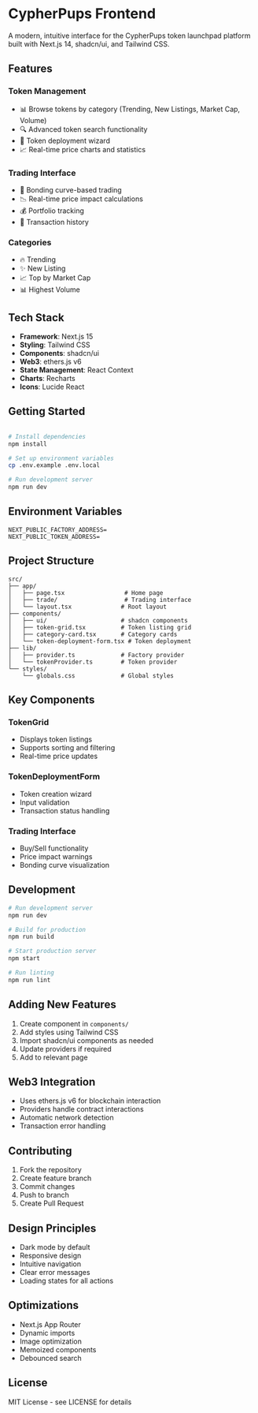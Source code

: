 # CypherPups Frontend

A modern, intuitive interface for the CypherPups token launchpad platform built with Next.js 14, shadcn/ui, and Tailwind CSS.


## Features

### Token Management
- 📊 Browse tokens by category (Trending, New Listings, Market Cap, Volume)
- 🔍 Advanced token search functionality
- 🚀 Token deployment wizard
- 📈 Real-time price charts and statistics

### Trading Interface
- 💱 Bonding curve-based trading
- 📉 Real-time price impact calculations
- 💰 Portfolio tracking
- 🔄 Transaction history

### Categories
- 🔥 Trending
- ✨ New Listing
- 📈 Top by Market Cap 
- 📊 Highest Volume

## Tech Stack

- **Framework**: Next.js 15
- **Styling**: Tailwind CSS
- **Components**: shadcn/ui
- **Web3**: ethers.js v6
- **State Management**: React Context
- **Charts**: Recharts
- **Icons**: Lucide React

## Getting Started

```bash

# Install dependencies
npm install

# Set up environment variables
cp .env.example .env.local

# Run development server
npm run dev
```

## Environment Variables

```env
NEXT_PUBLIC_FACTORY_ADDRESS=
NEXT_PUBLIC_TOKEN_ADDRESS=
```

## Project Structure

```
src/
├── app/
│   ├── page.tsx                 # Home page
│   ├── trade/                   # Trading interface
│   └── layout.tsx              # Root layout
├── components/
│   ├── ui/                     # shadcn components
│   ├── token-grid.tsx          # Token listing grid
│   ├── category-card.tsx       # Category cards
│   └── token-deployment-form.tsx # Token deployment
├── lib/
│   ├── provider.ts             # Factory provider
│   └── tokenProvider.ts        # Token provider
└── styles/
    └── globals.css             # Global styles
```

## Key Components

### TokenGrid
- Displays token listings
- Supports sorting and filtering
- Real-time price updates

### TokenDeploymentForm
- Token creation wizard
- Input validation
- Transaction status handling

### Trading Interface
- Buy/Sell functionality
- Price impact warnings
- Bonding curve visualization

## Development

```bash
# Run development server
npm run dev

# Build for production
npm run build

# Start production server
npm start

# Run linting
npm run lint
```

## Adding New Features

1. Create component in `components/`
2. Add styles using Tailwind CSS
3. Import shadcn/ui components as needed
4. Update providers if required
5. Add to relevant page

## Web3 Integration

- Uses ethers.js v6 for blockchain interaction
- Providers handle contract interactions
- Automatic network detection
- Transaction error handling

## Contributing

1. Fork the repository
2. Create feature branch
3. Commit changes
4. Push to branch
5. Create Pull Request

## Design Principles

- Dark mode by default
- Responsive design
- Intuitive navigation
- Clear error messages
- Loading states for all actions

## Optimizations

- Next.js App Router
- Dynamic imports
- Image optimization
- Memoized components
- Debounced search

## License

MIT License - see LICENSE for details